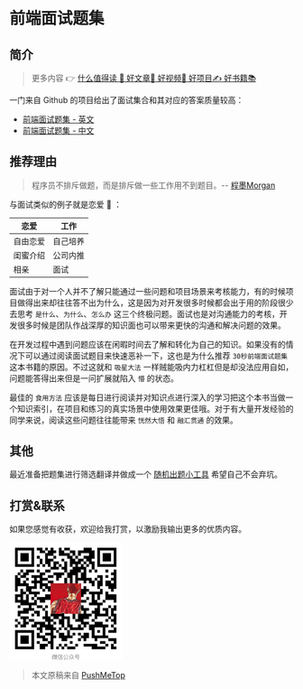 # 前端面试题集

## 简介

> 更多内容 👉 [ 什么值得读 💎 好文章📒 好视频🎥 好项目✍️ 好书籍📚](https://github.com/pushmetop/reading-lists)

一门来自 Github 的项目给出了面试集合和其对应的答案质量较高：

* [前端面试题集 - 英文](https://github.com/30-seconds/30-seconds-of-interviews)
* [前端面试题集 - 中文](https://github.com/b3log/30-seconds-of-interviews-zh_CN)

## 推荐理由

> 程序员不排斥做题，而是排斥做一些工作用不到题目。-- [程墨Morgan](https://www.zhihu.com/question/66838358/answer/246639171)

与面试类似的例子就是恋爱 👫 ：

| 恋爱 | 工作 | 
| -- | -- |
| 自由恋爱 | 自己培养 |
| 闺蜜介绍 | 公司内推 |
| 相亲 | 面试 |

面试由于对一个人并不了解只能通过一些问题和项目场景来考核能力，有的时候项目做得出来却往往答不出为什么，这是因为对开发很多时候都会出于用的阶段很少去思考 `是什么`、`为什么`、`怎么办` 这三个终极问题。面试也是对沟通能力的考核，开发很多时候是团队作战深厚的知识面也可以带来更快的沟通和解决问题的效果。

在开发过程中遇到问题应该在闲暇时间去了解和转化为自己的知识。如果没有的情况下可以通过阅读面试题目来快速恶补一下，这也是为什么推荐 `30秒前端面试题集` 这本书籍的原因。不过这就和 `吸星大法` 一样贼能吸内力杠杠但是却没法应用自如，问题能答得出来但是一问扩展就陷入 `懵` 的状态。

最佳的 `食用方法` 应该是每日进行阅读并对知识点进行深入的学习把这个本书当做一个知识索引，在项目和练习的真实场景中使用效果更佳哦。对于有大量开发经验的同学来说，阅读这些问题往往能带来 `恍然大悟` 和 `融汇贯通` 的效果。

## 其他

最近准备把题集进行筛选翻译并做成一个 [随机出题小工具](https://github.com/pushmetop/30-seconds-of-interviews-tool) 希望自己不会弃坑。

## 打赏&联系

如果您感觉有收获，欢迎给我打赏，以激励我输出更多的优质内容。

![打赏&联系](https://raw.githubusercontent.com/pushmetop/resource/master/donate/pushmetop.png)

> 本文原稿来自 [PushMeTop](https://github.com/pushmetop)